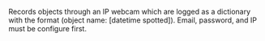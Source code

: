 Records objects through an IP webcam which are logged as a dictionary with the format (object name: [datetime spotted]). Email, password, and IP must be configure first.
